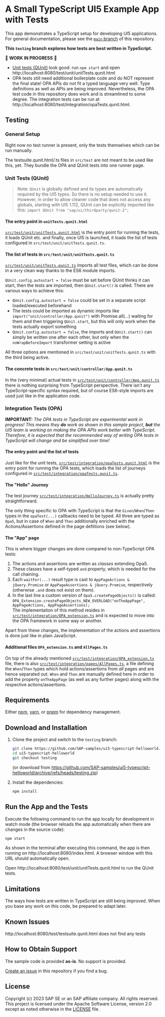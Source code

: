 # A Small TypeScript UI5 Example App with Tests

This app demonstrates a TypeScript setup for developing UI5 applications. For general documentation, please see the [`main` branch](https://github.com/SAP-samples/ui5-typescript-helloworld/tree/main) of this repository.

**This `testing` branch explores how tests are best written in TypeScript.**

:construction: **WORK IN PROGRESS** :construction:

* [Unit tests (QUnit)](./src/test/unit/) look good: run `npm start` and open http://localhost:8080/test/unit/unitTests.qunit.html 
* OPA tests still need additional boilerplate code and do NOT represent the final state! OPA APIs do not fit a typed language very well. Type definitions as well as APIs are being improved. Nevertheless, the OPA test code in this repository does work and is streamlined to some degree. The integration tests can be run at http://localhost:8080/test/integration/opaTests.qunit.html.

## Testing

### General Setup

Right now no test runner is present, only the tests themselves which can be run manually.

The testsuite.qunit.html/.ts files in `src/test` are not meant to be used like this, yet. They bundle the OPA and QUnit tests into one runner page.

### Unit Tests (QUnit)

> Note: `QUnit` is globally defined and its types are automatically required by the UI5 types. So there is no setup needed to use it. However, in order to allow cleaner code that does not access any globals, starting with UI5 1.112, QUnit can be explicitly imported like this: `import QUnit from "sap/ui/thirdparty/qunit-2";`

#### The entry point in `unitTests.qunit.html`

[`src/test/unit/unitTests.qunit.html`](src/test/unit/unitTests.qunit.html) is the entry point for running the tests, it loads QUnit etc. and finally, once UI5 is launched, it loads the list of tests configured in `src/test/unit/unitTests.qunit.ts`.

#### The list of tests in `src/test/unit/unitTests.qunit.ts` 

[`src/test/unit/unitTests.qunit.ts`](src/test/unit/unitTests.qunit.ts) imports all test files, which can be done in a very clean way thanks to the ES6 module imports.

`QUnit.config.autostart = false` must be set before QUnit thinks it can start, then the tests are imported, then `QUnit.start()` is called. There are various ways to achieve this:

* `QUnit.config.autostart = false` could be set in a separate script loaded/executed beforehand
* The tests could be imported as dynamic imports like `import("unit/controller/App.qunit")` with Promise.all(...) waiting for them and then triggering `QUnit.start`, but this will only work when the tests actually export something
* `QUnit.config.autostart = false`, the imports and `QUnit.start()` can simply be written one after each other, but only when the `noWrapBeforeImport` transformer setting is active

All three options are mentioned in `src/test/unit/unitTests.qunit.ts` with the third being active.

#### The concrete tests in `src/test/unit/controller/App.qunit.ts`

In the (very minimal) actual tests in [`src/test/unit/controller/App.qunit.ts`](src/test/unit/controller/App.qunit.ts) there is nothing surprising from TypeScript perspective. There isn't any TypeScript-specific syntax required, but of course ES6-style imports are used just like in the application code.

### Integration Tests (OPA)

**IMPORTANT:**
*The OPA tests in TypeScript are experimental work in progress! This means they **do** work as shown in this sample project, **but** the UI5 team is working on making the OPA APIs work better with TypeScript. Therefore, it is expected that the recommended way of writing OPA tests in TypeScript will change and be simplified over time!*

#### The entry point and the list of tests

Just like for the unit tests, [`src/test/integration/opaTests.qunit.html`](src/test/integration/opaTests.qunit.html) is the entry point for running the OPA tests, which loads the list of journeys configured in [`src/test/integration/opaTests.qunit.ts`](src/test/integration/opaTests.qunit.ts).

#### The "Hello" Journey

The test journey [`src/test/integration/HelloJourney.ts`](src/test/integration/HelloJourney.ts) is actually pretty straightforward.

The only thing specific to OPA with TypeScript is that the `Given`/`When`/`Then` types in the `opaTest(...)` callbacks need to be typed. All three are typed as `Opa5`, but in case of `When` and `Then` additionally enriched with the Actions/Assertions defined in the page defiitions (see below).

#### The "App" page

This is where bigger changes are done compared to non-TypeScript OPA tests:

1. The actions and assertions are written as *classes* extending Opa5.
2. These classes have a self-typed `and` property, which is needed for the call chaining.
3. Each `waitFor(...)` result type is cast to `AppPageActions & jQuery.Promise` or `AppPageAssertions & jQuery.Promise`, respectively (otherwise `.and` does not exist on them).
4. In the last line a custom version of `Opa5.createPageObjects()` is called:
  \
  `OPA_Extension.createPageObjects_NEW_OVERLOAD("onTheAppPage", AppPageActions, AppPageAssertions);`
  \
  The implementation of this method resides in [`src/test/integration/OPA_extension.ts`](src/test/integration/OPA_extension.ts) and is expected to move into the OPA framework in some way or another.

Apart from these changes, the implementation of the actions and assertions is done just like in plain JavaScript.

#### Additional files `OPA_extension.ts` and `AllPages.ts`

On top of the already mentioned [`src/test/integration/OPA_extension.ts`](src/test/integration/OPA_extension.ts) file, there is also [`src/test/integration/pages/AllPages.ts`](src/test/integration/pages/AllPages.ts), a file defining the `When`/`Then` types which hold actions/assertions from *all* pages and are hence separated out. `When` and `Then` are manually defined here in order to add the property `onTheAppPage` (as well as any further pages) along with the respective actions/assertions.

## Requirements

Either [npm](https://www.npmjs.com/), [yarn](https://yarnpkg.com/), or [pnpm](https://pnpm.io/) for dependency management.

## Download and Installation

1. Clone the project and switch to the `testing` branch:

   ```sh
   git clone https://github.com/SAP-samples/ui5-typescript-helloworld.git
   cd ui5-typescript-helloworld
   git checkout testing
   ```

   (or download from https://github.com/SAP-samples/ui5-typescript-helloworld/archive/refs/heads/testing.zip)
   &nbsp;

1. Install the dependencies:

   ```sh
   npm install
   ```

## Run the App and the Tests

Execute the following command to run the app locally for development in watch mode (the browser reloads the app automatically when there are changes in the source code):

```sh
npm start
```

As shown in the terminal after executing this command, the app is then running on http://localhost:8080/index.html. A browser window with this URL should automatically open.

Open http://localhost:8080/test/unit/unitTests.qunit.html to run the QUnit tests.

## Limitations

The ways how tests are written in TypeScript are still being improved. When you base any work on this code, be prepared to adapt later.

## Known Issues

http://localhost:8080/test/testsuite.qunit.html does not find any tests

## How to Obtain Support

The sample code is provided **as-is**. No support is provided.

[Create an issue](https://github.com/SAP-samples/ui5-typescript-helloworld/issues) in this repository if you find a bug.

## License

Copyright (c) 2023 SAP SE or an SAP affiliate company. All rights reserved.
This project is licensed under the Apache Software License, version 2.0 except as noted otherwise in the [LICENSE](LICENSE) file.
